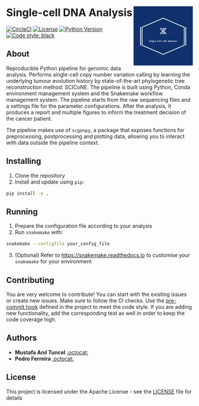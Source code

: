# Single-cell DNA Analysis <img src="figures/logo.png" align="right" width="160">

[![CircleCI](https://circleci.com/gh/anilbey/dna-pipeline.svg?style=svg&circle-token=7d59442470c38d05f7d1661a97da237d482684ef)](https://circleci.com/gh/anilbey/dna-pipeline)
[![License](http://img.shields.io/:license-Apache%202-green.svg)](http://www.apache.org/licenses/LICENSE-2.0.txt)
[![Python Version](https://img.shields.io/badge/python-3-blue.svg)](https://img.shields.io/badge/python-3-blue.svg)
[![Code style: black](https://img.shields.io/badge/code%20style-black-000000.svg)](https://github.com/psf/black)

## About
Reproducible Python pipeline for genomic data analysis. Performs single-cell copy number variation calling by learning the underlying tumour evolution history by state-of-the-art phylogenetic tree reconstruction method: SCICoNE. The pipeline is built using Python, Conda environment management system and the Snakemake workflow management system. The pipeline starts from the raw sequencing files and a settings file for the parameter configurations. After the analysis, it produces a report and multiple figures to inform the treatment decision of the cancer patient.

The pipeline makes use of `scgenpy`, a package that exposes functions for preprocessing, postprocessing and plotting data, allowing you to interact with data outside the pipeline context.

## Installing
1. Clone the repository
2. Install and update using `pip`:
  ```bash
  pip install -e .
  ```

## Running
1. Prepare the configuration file according to your analysis
2. Run `snakemake` with:
  ```bash
  snakemake --configfile your_config_file
  ```
3. (Optional) Refer to https://snakemake.readthedocs.io to customise your `snakemake` for your environment

## Contributing

You are very welcome to contribute! You can start with the existing issues or create new issues.
Make sure to follow the CI checks. Use the [pre-commit hook](https://github.com/anilbey/dna-pipeline/blob/master/.pre-commit-config.yaml) defined in the project to meet the code style. If you are adding new functionality, add the corresponding test as well in order to keep the code coverage high.

## Authors

* **Mustafa Anıl Tuncel**  [:octocat:](https://github.com/anilbey)
* **Pedro Ferreira** [:octocat:](https://github.com/pedrofale)

## License

This project is licensed under the Apache License - see the [LICENSE](LICENSE) file for details
